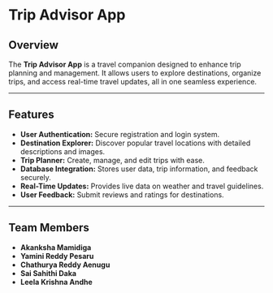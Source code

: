 # **Trip Advisor App**

## **Overview**  
The **Trip Advisor App** is a travel companion designed to enhance trip planning and management. It allows users to explore destinations, organize trips, and access real-time travel updates, all in one seamless experience.

---

## **Features**
- **User Authentication:** Secure registration and login system.
- **Destination Explorer:** Discover popular travel locations with detailed descriptions and images.
- **Trip Planner:** Create, manage, and edit trips with ease.
- **Database Integration:** Stores user data, trip information, and feedback securely.
- **Real-Time Updates:** Provides live data on weather and travel guidelines.
- **User Feedback:** Submit reviews and ratings for destinations.

---

## **Team Members**
- **Akanksha Mamidiga**  
- **Yamini Reddy Pesaru**  
- **Chathurya Reddy Aenugu**  
- **Sai Sahithi Daka**  
- **Leela Krishna Andhe**
